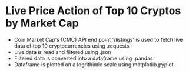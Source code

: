 # Live Price Action of Top 10 Cryptos by Market Cap 
- Coin Market Cap's (CMC) API end point '/listings' is used to fetch live data of top 10 cryptocurrencies using .requests
- Live data is read and filtered using .json
- Filtered data is converted into a dataframe using .pandas
- Dataframe is plotted on a logrithimic scale using matplotlib.pyplot

